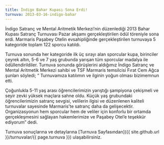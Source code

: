 ```yaml
---
title: İndigo Bahar Kupası Sona Erdi!
turnuva: 2013-03-16-indigo-bahar
---
```


İndigo Satranç ve Mental Aritmetik Merkezi’nin düzenlediği 2013 Bahar Kupası Satranç Turnuvası Pazar akşamı gerçekleştirilen ödül töreniyle sona erdi. Marmaris Paşabey Otelin evsahipliğinde gerçekleştirilen turnuvaya 5 kategoride toplam 122 sporcu katıldı.

Turnuva sonunda her kategoride ilk üç sırayı alan sporcular kupa, birinciler çeyrek altın, 5-6 ve 7 yaş grubunda yarışan tüm sporcular madalya ile ödüllendirildiler. Turnuva sonunda görüşlerini aldığımız İndigo Satranç ve Mental Aritmetik Merkezi sahibi ve TSF Marmaris temsilcisi Fırat Cem Ağca şunları söyledi; “ Turnuvamıza katılımın ve ilginin yoğun olması bizimemnun etti.

Çoğunlukla 5-11 yaş arası öğrencilerimizin yarıştığı şampiyona çekişmeli ve seyir zevki yüksek maçlara sahne oldu. Küçük yaş grubundaki öğrencilerimizin satranç sevgisi, velilerin ilgisi ve düzenlenen kaliteli turnuvalar sayesinde Marmaris’te satranç daha da gelişecektir. Organizasyonun hem sporcular hem de veliler için konforlu bir ortamda gerçekleşmesini sağlayan hakemlerimize ve Paşabey Otel’e teşekkür ediyorum” dedi.

Turnuva sonuçlarına ve detaylarına [Turnuva Sayfasından]({{ site.github.url }}/turnuvalar/{{ page.turnuva }}) ulaşabilirsiniz.  
